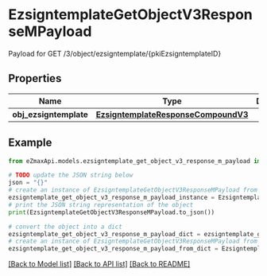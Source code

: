 # EzsigntemplateGetObjectV3ResponseMPayload

Payload for GET /3/object/ezsigntemplate/{pkiEzsigntemplateID}

## Properties

Name | Type | Description | Notes
------------ | ------------- | ------------- | -------------
**obj_ezsigntemplate** | [**EzsigntemplateResponseCompoundV3**](EzsigntemplateResponseCompoundV3.md) |  | 

## Example

```python
from eZmaxApi.models.ezsigntemplate_get_object_v3_response_m_payload import EzsigntemplateGetObjectV3ResponseMPayload

# TODO update the JSON string below
json = "{}"
# create an instance of EzsigntemplateGetObjectV3ResponseMPayload from a JSON string
ezsigntemplate_get_object_v3_response_m_payload_instance = EzsigntemplateGetObjectV3ResponseMPayload.from_json(json)
# print the JSON string representation of the object
print(EzsigntemplateGetObjectV3ResponseMPayload.to_json())

# convert the object into a dict
ezsigntemplate_get_object_v3_response_m_payload_dict = ezsigntemplate_get_object_v3_response_m_payload_instance.to_dict()
# create an instance of EzsigntemplateGetObjectV3ResponseMPayload from a dict
ezsigntemplate_get_object_v3_response_m_payload_from_dict = EzsigntemplateGetObjectV3ResponseMPayload.from_dict(ezsigntemplate_get_object_v3_response_m_payload_dict)
```
[[Back to Model list]](../README.md#documentation-for-models) [[Back to API list]](../README.md#documentation-for-api-endpoints) [[Back to README]](../README.md)


